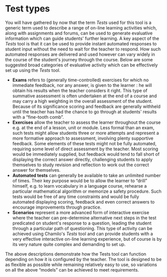 # Test types

You will have gathered by now that the term _Tests_ used for this tool is a generic term used to describe a range of on-line learning activities which, along with assignments and forums, can be used to generate evaluative information which can guide students' further learning. A key aspect of the _Tests_ tool is that it can be used to provide instant automated responses to student input without the need to wait for the teacher to respond. How such automated responses are delivered and used however can vary widely in the course of the student's journey through the course. Below are some suggested broad categories of evaluative activity which can be effectively set up using the _Tests_ tool.

* **Exams** refers to \(generally time-controlled\) exercises for which no immediate feedback, nor any answer, is given to the learner : he will obtain his results when the teacher considers it right. This type of summative assessment is often undertaken at the end of a course and may carry a high weighting in the overall assessment of the student. Because of its significance scoring and feedback are generally withheld until the teacher has had the chance to go through at students' results with a “fine-tooth comb”.
* **Exercises** allow the teacher to assess the learner throughout the course e.g. at the end of a lesson, unit or module. Less formal than an exam, such tests might allow students three or more attempts and represent a more formative approach to assessment, involving plenty supportive feedback. Some elements of these tests might not be fully automated, requiring some level of direct assessment by the teacher. Most scoring would be immediately supplied, but feedback would tend to fall short of displaying the correct answer directly, challenging students to apply themselves to study revision and reflection to work out the correct answer for themselves.
* **Automated tests** can generally be available to take an unlimited number of times. Their key purpose would be to allow the learner to “drill” himself, e.g. to learn vocabulary in a language course, rehearse a particular mathematical algorithm or memorize a safety procedure. Such tests would be free of any time constraints and would be fully automated displaying scoring, feedback and even correct answers to encourage improvements through practice.
* **Scenarios** represent a more advanced form of interactive exercise where the teacher can pre-determine alternative next steps in the test predicated on student's response to a question, leading the student through a particular path of questioning. This type of activity can be achieved using Chamilo's _Tests_ tool and can provide students with a very effective interactive on-line learning experience, but of course is by its very nature quite complex and demanding to set up.

The above descriptions demonstrate how the Tests tool can function depending on how it is configured by the teacher. The tool is designed to be as flexible as possible while remaining relatively easy to use, so variations on all the above “models” can be achieved to meet requirements.

